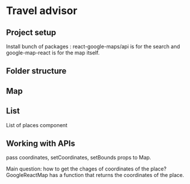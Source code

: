 # Travel advisor

## Project setup

Install bunch of packages : react-google-maps/api is for the search and google-map-react is for the map itself.

## Folder structure

## Map

## List

List of places component

## Working with APIs

pass coordinates, setCoordinates, setBounds props to Map.

Main question: how to get the chages of coordinates of the place?
GoogleReactMap has a function that returns the coordinates of the place.

